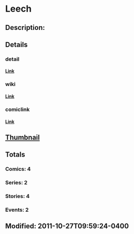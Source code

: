 # Leech
## Description: 
## Details
### detail
#### [Link](http://marvel.com/characters/1223/leech?utm_campaign=apiRef&utm_source=225578a89fc76f3d20fbffda5d17a88d)
### wiki
#### [Link](http://marvel.com/universe/Leech?utm_campaign=apiRef&utm_source=225578a89fc76f3d20fbffda5d17a88d)
### comiclink
#### [Link](http://marvel.com/comics/characters/1011092/leech?utm_campaign=apiRef&utm_source=225578a89fc76f3d20fbffda5d17a88d)
## [Thumbnail](http://i.annihil.us/u/prod/marvel/i/mg/b/40/image_not_available.jpg)
## Totals
### Comics: 4
### Series: 2
### Stories: 4
### Events: 2
## Modified: 2011-10-27T09:59:24-0400